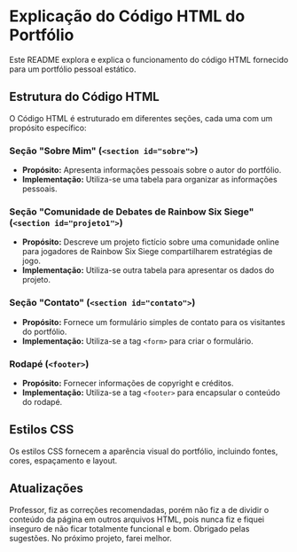 # Explicação do Código HTML do Portfólio

Este README explora e explica o funcionamento do código HTML fornecido para um portfólio pessoal estático.

## Estrutura do Código HTML

O Código HTML é estruturado em diferentes seções, cada uma com um propósito específico:

### Seção "Sobre Mim" (`<section id="sobre">`)

- **Propósito:** Apresenta informações pessoais sobre o autor do portfólio.
- **Implementação:** Utiliza-se uma tabela para organizar as informações pessoais.

### Seção "Comunidade de Debates de Rainbow Six Siege" (`<section id="projeto1">`)

- **Propósito:** Descreve um projeto fictício sobre uma comunidade online para jogadores de Rainbow Six Siege compartilharem estratégias de jogo.
- **Implementação:** Utiliza-se outra tabela para apresentar os dados do projeto.

### Seção "Contato" (`<section id="contato">`)

- **Propósito:** Fornece um formulário simples de contato para os visitantes do portfólio.
- **Implementação:** Utiliza-se a tag `<form>` para criar o formulário.

### Rodapé (`<footer>`)

- **Propósito:** Fornecer informações de copyright e créditos.
- **Implementação:** Utiliza-se a tag `<footer>` para encapsular o conteúdo do rodapé.

## Estilos CSS

Os estilos CSS fornecem a aparência visual do portfólio, incluindo fontes, cores, espaçamento e layout.
## Atualizações

Professor, fiz as correções recomendadas, porém não fiz a de dividir o conteúdo da página em outros arquivos HTML, pois nunca fiz e fiquei inseguro de não ficar totalmente funcional e bom. Obrigado pelas sugestões. No próximo projeto, farei melhor.
